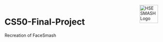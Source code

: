 <a href='https://secure-island-71749.herokuapp.com'>
    <img src='https://github.com/Snowfighter/CS50-Final-Project/blob/master/media/logo.png' alt='HSE SMASH Logo' title='HSE SMASH' align='right' height='60'/>
</a>

# CS50-Final-Project
Recreation of FaceSmash
